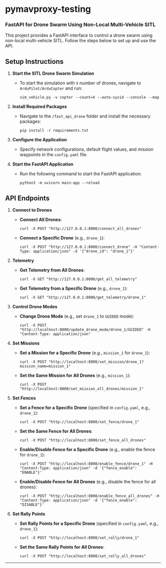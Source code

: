 # pymavproxy-testing

### FastAPI for Drone Swarm Using Non-Local Multi-Vehicle SITL

This project provides a FastAPI interface to control a drone swarm using non-local multi-vehicle SITL. Follow the steps below to set up and use the API.

## Setup Instructions

1. **Start the SITL Drone Swarm Simulation**
   - To start the simulation with `X` number of drones, navigate to `ArduPilot/ArduCopter` and run:
     ```shell
     sim_vehicle.py -v copter --count=X --auto-sysid --console --map
     ```

2. **Install Required Packages**
   - Navigate to the `/fast_api_drone` folder and install the necessary packages:
     ```shell
     pip install -r requirements.txt
     ```

3. **Configure the Application**
   - Specify network configurations, default flight values, and mission waypoints in the `config.yaml` file.

4. **Start the FastAPI Application**
   - Run the following command to start the FastAPI application:
     ```shell
     python3 -m uvicorn main:app --reload
     ```

## API Endpoints

1. **Connect to Drones**

   - **Connect All Drones**:
     ```shell
     curl -X POST "http://127.0.0.1:8000/connect_all_drones"
     ```

   - **Connect a Specific Drone** (e.g., `drone_1`):
     ```shell
     curl -X POST "http://127.0.0.1:8000/connect_drone" -H "Content-Type: application/json" -d '{"drone_id": "drone_1"}'
     ```

2. **Telemetry**

   - **Get Telemetry from All Drones**:
     ```shell
     curl -X GET "http://127.0.0.1:8000/get_all_telemetry"
     ```

   - **Get Telemetry from a Specific Drone** (e.g., `drone_1`):
     ```shell
     curl -X GET "http://127.0.0.1:8000/get_telemetry/drone_1"
     ```

3. **Control Drone Modes**

   - **Change Drone Mode** (e.g., set `drone_1` to `GUIDED` mode):
     ```shell
     curl -X POST "http://localhost:8000/update_drone_mode/drone_1/GUIDED" -H "Content-Type: application/json"
     ```

4. **Set Missions**

   - **Set a Mission for a Specific Drone** (e.g., `mission_1` for `drone_1`):
     ```shell
     curl -X POST "http://localhost:8000/set_mission/drone_1?mission_name=mission_1"
     ```

   - **Set the Same Mission for All Drones** (e.g., `mission_1`):
     ```shell
     curl -X POST "http://localhost:8000/set_mission_all_drones/mission_1"
     ```

5. **Set Fences**

   - **Set a Fence for a Specific Drone** (specified in `config.yaml`, e.g., `drone_1`):
     ```shell
     curl -X POST "http://localhost:8000/set_fence/drone_1"
     ```

   - **Set the Same Fence for All Drones**:
     ```shell
     curl -X POST "http://localhost:8000/set_fence_all_drones"
     ```

   - **Enable/Disable Fence for a Specific Drone** (e.g., enable the fence for `drone_1`):
     ```shell
     curl -X POST "http://localhost:8000/enable_fence/drone_1" -H "Content-Type: application/json" -d '{"fence_enable": "ENABLE"}'
     ```

   - **Enable/Disable Fence for All Drones** (e.g., disable the fence for all drones):
     ```shell
     curl -X POST "http://localhost:8000/enable_fence_all_drones" -H "Content-Type: application/json" -d '{"fence_enable": "DISABLE"}'
     ```

6. **Set Rally Points**

   - **Set Rally Points for a Specific Drone** (specified in `config.yaml`, e.g., `drone_1`):
     ```shell
     curl -X POST "http://localhost:8000/set_rally/drone_1"
     ```

   - **Set the Same Rally Points for All Drones**:
     ```shell
     curl -X POST "http://localhost:8000/set_rally_all_drones"
     ```

---
